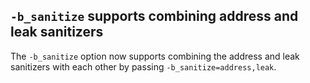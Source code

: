 ## `-b_sanitize` supports combining address and leak sanitizers

The `-b_sanitize` option now supports combining the address and leak
sanitizers with each other by passing `-b_sanitize=address,leak`.
